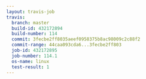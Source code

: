 ```yaml
---
layout: travis-job
travis:
  branch: master
  build-id: 432172894
  build-number: 114
  commit: 3fecbe2ff8035aeef0958375b8ac98009c2c88f2
  commit-range: 44caa093cda6...3fecbe2ff803
  job-id: 432172895
  job-number: 114.1
  os-name: linux
  test-result: 1
---
```

